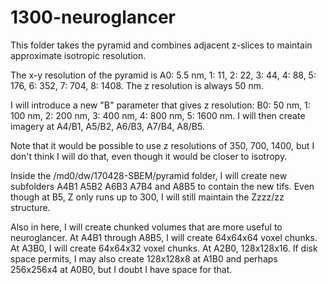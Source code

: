 1300-neuroglancer
=================

This folder takes the pyramid and combines adjacent z-slices to maintain
approximate isotropic resolution.

The x-y resolution of the pyramid is A0: 5.5 nm, 1: 11, 2: 22, 3: 44, 4: 88,
5: 176, 6: 352, 7: 704, 8: 1408. The z resolution is always 50 nm. 

I will introduce a new "B" parameter that gives z resolution: B0: 50 nm,
1: 100 nm, 2: 200 nm, 3: 400 nm, 4: 800 nm, 5: 1600 nm. I will then
create imagery at A4/B1, A5/B2, A6/B3, A7/B4, A8/B5. 

Note that it would be possible to use z resolutions of 350, 700, 1400, but
I don't think I will do that, even though it would be closer to isotropy.

Inside the /md0/dw/170428-SBEM/pyramid folder, I will create new subfolders
A4B1 A5B2 A6B3 A7B4 and A8B5 to contain the new tifs. Even though at B5, Z
only runs up to 300, I will still maintain the Zzzz/zz structure.

Also in here, I will create chunked volumes that are more useful to 
neuroglancer.
At A4B1 through A8B5, I will create 64x64x64 voxel chunks. At A3B0, I will
create 64x64x32 voxel chunks. At A2B0, 128x128x16. If disk space permits,
I may also create 128x128x8 at A1B0 and perhaps 256x256x4 at A0B0, but I
doubt I have space for that.

